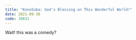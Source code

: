 ```yaml
---
title: "KonoSuba: God's Blessing on This Wonderful World!"
date: 2021-09-30
code: 30831
---
```

Wait! this was a comedy?